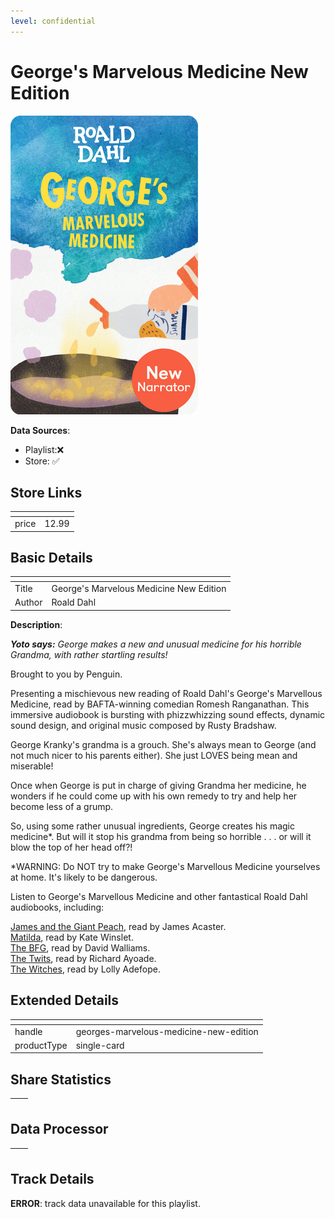```yaml
---
level: confidential
---
```

# George's Marvelous Medicine New Edition

![card_[92FiX].png](../../img/cards/card_[92FiX].png)

**Data Sources**: 

- Playlist:❌
- Store: ✅


## Store Links

| <!-- --> | <!-- --> |
| - | - |
| price | 12.99 |


## Basic Details

| <!-- --> | <!-- --> |
| - | - |
| Title | George's Marvelous Medicine New Edition |
| Author | Roald Dahl |

**Description**:

_**Yoto says:** George makes a new and unusual medicine for his horrible Grandma, with rather startling results!_

Brought to you by Penguin.  
  
Presenting a mischievous new reading of Roald Dahl's George's Marvellous Medicine, read by BAFTA-winning comedian Romesh Ranganathan. This immersive audiobook is bursting with phizzwhizzing sound effects, dynamic sound design, and original music composed by Rusty Bradshaw.  
  
George Kranky's grandma is a grouch. She's always mean to George (and not much nicer to his parents either). She just LOVES being mean and miserable!  
  
Once when George is put in charge of giving Grandma her medicine, he wonders if he could come up with his own remedy to try and help her become less of a grump.  
  
So, using some rather unusual ingredients, George creates his magic medicine\*. But will it stop his grandma from being so horrible . . . or will it blow the top of her head off?!  
  
\*WARNING: Do NOT try to make George's Marvellous Medicine yourselves at home. It's likely to be dangerous.  
  
Listen to George's Marvellous Medicine and other fantastical Roald Dahl audiobooks, including:  
  
[James and the Giant Peach](https://yoto-canada.myshopify.com/products/james-and-the-giant-peach-new-edition), read by James Acaster.  
[Matilda](https://yoto-canada.myshopify.com/products/matilda), read by Kate Winslet.  
[The BFG](https://yoto-canada.myshopify.com/products/the-bfg), read by David Walliams.  
[The Twits](https://yoto-canada.myshopify.com/products/the-twits), read by Richard Ayoade.  
[The Witches](https://yoto-canada.myshopify.com/products/the-witches-new-edition), read by Lolly Adefope.


## Extended Details

| <!-- --> | <!-- --> |
| - | - |
| handle | georges-marvelous-medicine-new-edition |
| productType | single-card |


## Share Statistics

| <!-- --> | <!-- --> |
| - | - |


## Data Processor

| <!-- --> | <!-- --> |
| - | - |


## Track Details

**ERROR**: track data unavailable for this playlist.

